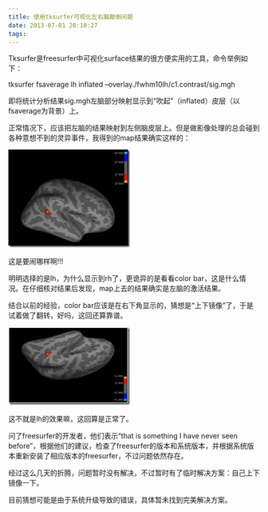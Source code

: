 ```yaml
---
title: 使用tksurfer可视化左右脑颠倒问题
date: 2013-07-01 20:10:27
tags:
---
```

Tksurfer是freesurfer中可视化surface结果的很方便实用的工具，命令举例如下：

tksurfer fsaverage lh inflated –overlay./fwhm10lh/c1.contrast/sig.mgh

即将统计分析结果sig.mgh左脑部分映射显示到“吹起”（inflated）皮层（以fsaverage为背景）上。

正常情况下，应该把左脑的结果映射到左侧脑皮层上。但是做影像处理的总会碰到各种意想不到的灵异事件，我得到的map结果确实这样的：

![tksurfer1](/images/post_images/tksurfer1.jpeg "tksurfer1")

这是要闹哪样啊!!!

明明选择的是lh，为什么显示到rh了，更诡异的是看看color bar，这是什么情况。在仔细核对结果后发现，map上去的结果确实是左脑的激活结果。

结合以前的经验，color bar应该是在右下角显示的，猜想是“上下镜像”了，于是试着做了翻转，好吗，这回还算靠谱。

![tksurfer2](/images/post_images/tksurfer2.jpeg "tksurfer2")

这不就是lh的效果嘛，这回算是正常了。

问了freesurfer的开发者，他们表示“that is something I have never seen before”，根据他们的建议，检查了freesurfer的版本和系统版本，并根据系统版本重新安装了相应版本的freesurfer，不过问题依然存在。

经过这么几天的折腾，问题暂时没有解决，不过暂时有了临时解决方案：自己上下镜像一下。

目前猜想可能是由于系统升级导致的错误，具体暂未找到完美解决方案。
